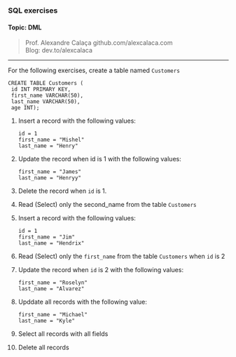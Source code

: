### SQL exercises
#### Topic: DML
> Prof. Alexandre Calaça github.com/alexcalaca.com  
> Blog: dev.to/alexcalaca

---


For the following exercises, create a table named `Customers`
   ```
   CREATE TABLE Customers (
    id INT PRIMARY KEY,
    first_name VARCHAR(50),
    last_name VARCHAR(50),
    age INT);
   ```

1. Insert a record with the following values:
   ```
   id = 1
   first_name = "Mishel"
   last_name = "Henry"
   ```

2. Update the record when id is 1 with the following values:
   ```
   first_name = "James"
   last_name = "Henryy"

   ```

3. Delete the record when `id` is 1.

4. Read (Select) only the second_name from the table `Customers`

5. Insert a record with the following values:
   ```
   id = 1
   first_name = "Jim"
   last_name = "Hendrix"
   ```

6. Read (Select) only the `first_name` from the table `Customers` when `id` is 2

7. Update the record when `id` is 2 with the following values:
   ```
   first_name = "Roselyn"
   last_name = "Alvarez"
   ```

8. Upddate all records with the following value:
   ```
   first_name = "Michael"
   last_name = "Kyle"
   ```
  
9. Select all records with all fields

10. Delete all records


